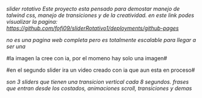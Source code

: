 *slider rotativo*
*Este proyecto esta pensado para demostar manejo de talwind css, manejo de transiciones y de la creatividad.*
*en este link podes visualizar la pagina: https://github.com/fofi09/sliderRotativo1/deployments/github-pages*

*no es una pagina web completa pero es totalmente escalable para llegar a ser una*

#la imagen la cree con ia, por el momeno hay solo una imagen#

#en el segundo slider ira un video creado con ia que aun esta en proceso#

*son 3 sliders que tienen una transicion vertical cada 8 segundos.*
*frases que entran desde los costados, animaciones scroll, transiciones y demas*
